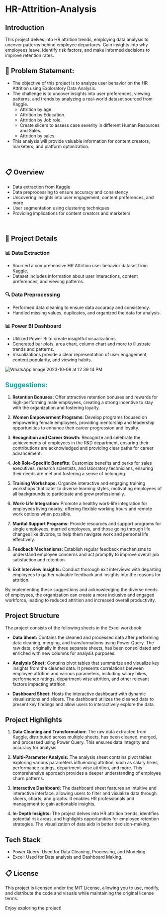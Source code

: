 # HR-Attrition-Analysis

## Introduction

This project delves into HR attrition trends, employing data analysis to uncover patterns behind employee departures. Gain insights into why employees leave, identify risk factors, and make informed decisions to improve retention rates.

## 🎯 Problem Statement:

- The objective of this project is to analyze user behavior on the HR Attrition using Exploratory Data Analysis. 
- The challenge is to uncover insights into user preferences, viewing patterns, and trends by analyzing a real-world dataset sourced from Kaggle.
  - Attrition by age.
  - Attrition by Education.
  - Attrition by Job role.
  - Create slicers to assess case severity in different Human Resources and Sales.
  - Attrition by sales.
- This analysis will provide valuable information for content creators, marketers, and platform optimization.

<br>

## 📋 Overview
* Data extraction from Kaggle
* Data preprocessing to ensure accuracy and consistency
* Uncovering insights into user engagement, content preferences, and more
* User segmentation using clustering techniques
* Providing implications for content creators and marketers

<br>

## 🚀 Project Details

### 📊 Data Extraction

- Sourced a comprehensive HR Attrition user behavior dataset from Kaggle.
- Dataset includes information about user interactions, content preferences, and viewing patterns.

### 🔍 Data Preprocessing

- Performed data cleaning to ensure data accuracy and consistency.
- Handled missing values, duplicates, and organized the data for analysis.

### 📊 Power BI Dashboard

- Utilized Power Bi to create insightful visualizations.
- Generated bar plots, area chart, column chart and more to illustrate trends and patterns.
- Visualizations provide a clear representation of user engagement, content popularity, and viewing habits.

![WhatsApp Image 2023-10-08 at 12 39 14 PM](https://github.com/devvrat29/HR-Attrition-Analysis/assets/146213827/8631e3c6-748e-407d-a0a0-6bc4e335dbcd)

## <span style="color:#1c9ea4;">Suggestions:</span>

1. **Retention Bonuses:** Offer attractive retention bonuses and rewards for high-performing male employees, creating a strong incentive to stay with the organization and fostering loyalty.

2. **Women Empowerment Programs:** Develop programs focused on empowering female employees, providing mentorship and leadership opportunities to enhance their career progression and loyalty.

3. **Recognition and Career Growth:** Recognize and celebrate the achievements of employees in the R&D department, ensuring their contributions are acknowledged and providing clear paths for career advancement.

4. **Job Role-Specific Benefits:** Customize benefits and perks for sales executives, research scientists, and laboratory technicians, ensuring their needs are met and fostering a sense of belonging.

5. **Training Workshops:** Organize interactive and engaging training workshops that cater to diverse learning styles, motivating employees of all backgrounds to participate and grow professionally.

6. **Work-Life Integration:** Promote a healthy work-life integration for employees living nearby, offering flexible working hours and remote work options when possible.

7. **Marital Support Programs:** Provide resources and support programs for single employees, married employees, and those going through life changes like divorce, to help them navigate work and personal life effectively.

8. **Feedback Mechanisms:** Establish regular feedback mechanisms to understand employee concerns and act promptly to improve overall job satisfaction and retention.

9. **Exit Interview Insights:** Conduct thorough exit interviews with departing employees to gather valuable feedback and insights into the reasons for attrition.

By implementing these suggestions and acknowledging the diverse needs of employees, the organization can create a more inclusive and engaged workforce, leading to reduced attrition and increased overall productivity.

## Project Structure

The project consists of the following sheets in the Excel workbook:

- **Data Sheet:** Contains the cleaned and processed data after performing data cleaning, merging, and transformations using Power Query. The raw data, originally in three separate sheets, has been consolidated and enriched with new columns for analysis purposes.

- **Analysis Sheet:** Contains pivot tables that summarize and visualize key insights from the cleaned data. It presents correlations between employee attrition and various parameters, including salary hikes, performance ratings, department-wise attrition, and other relevant factors impacting attrition.

- **Dashboard Sheet:** Hosts the interactive dashboard with dynamic visualizations and slicers. The dashboard utilizes the cleaned data to present key findings and allow users to interactively explore the data.


## Project Highlights

1. **Data Cleaning and Transformation:** The raw data extracted from Kaggle, distributed across multiple sheets, has been cleaned, merged, and processed using Power Query. This ensures data integrity and accuracy for analysis.

2. **Multi-Parameter Analysis:** The analysis sheet contains pivot tables exploring various parameters influencing attrition, such as salary hikes, performance ratings, department-wise attrition, and more. This comprehensive approach provides a deeper understanding of employee churn patterns.

3. **Interactive Dashboard:** The dashboard sheet features an intuitive and interactive interface, allowing users to filter and visualize data through slicers, charts, and graphs. It enables HR professionals and management to gain actionable insights.

4. **In-Depth Insights:** The project delves into HR attrition trends, identifies potential risk areas, and highlights opportunities for employee retention strategies. The visualization of data aids in better decision-making.

## Tech Stack

- Power Query: Used for Data Cleaning, Processing, and Modeling.
- Excel: Used for Data analysis and Dashboard Making.

## 📋 License
This project is licensed under the MIT License, allowing you to use, modify, and distribute the code and visuals while maintaining the original license terms.

Enjoy exploring the project!

<br>

